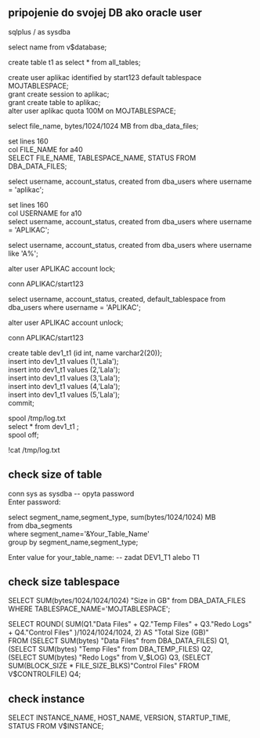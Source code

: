 
## pripojenie do svojej DB ako oracle user

sqlplus / as sysdba <br />

select name from v$database;  <br />

create table t1 as select * from all_tables; <br />

create user aplikac identified by start123 default tablespace MOJTABLESPACE; <br />
grant create session to aplikac;  <br />
grant create table to aplikac;  <br /> 
alter user aplikac quota 100M on MOJTABLESPACE;  <br />

select file_name, bytes/1024/1024 MB from dba_data_files; <br />

set lines 160 <br />
col FILE_NAME for a40 <br />
SELECT FILE_NAME, TABLESPACE_NAME, STATUS FROM DBA_DATA_FILES; <br />

select username, account_status, created from dba_users where username = 'aplikac'; <br />

set lines 160 <br />
col USERNAME for a10 <br />
select username, account_status, created from dba_users where username = 'APLIKAC'; <br />

select username, account_status, created from dba_users where username like 'A%'; <br />

alter user APLIKAC account lock;  <br />

conn APLIKAC/start123 <br />

select username, account_status, created, default_tablespace from dba_users where username = 'APLIKAC'; <br />

alter user APLIKAC account unlock;  <br />

conn APLIKAC/start123 <br />

create table dev1_t1 (id int, name varchar2(20)); <br />
insert into dev1_t1 values (1,'Lala'); <br />
insert into dev1_t1 values (2,'Lala'); <br />
insert into dev1_t1 values (3,'Lala'); <br />
insert into dev1_t1 values (4,'Lala'); <br />
insert into dev1_t1 values (5,'Lala'); <br />
commit; <br />


spool /tmp/log.txt  <br />
select * from dev1_t1 ; <br />
spool off; <br />

!cat /tmp/log.txt <br />


## check size of table

conn sys as sysdba   -- opyta password <br />
Enter password: <br />


select segment_name,segment_type, sum(bytes/1024/1024) MB <br />
 from dba_segments <br />
 where segment_name='&Your_Table_Name'  <br />
group by segment_name,segment_type;  <br />

Enter value for your_table_name:   -- zadat DEV1_T1 alebo T1  <br />

## check size tablespace

SELECT SUM(bytes/1024/1024/1024) "Size in GB" from DBA_DATA_FILES WHERE TABLESPACE_NAME='MOJTABLESPACE'; <br />

SELECT ROUND( SUM(Q1."Data Files" + Q2."Temp Files" + Q3."Redo Logs" + Q4."Control Files" )/1024/1024/1024, 2) AS "Total Size (GB)"  <br />
FROM (SELECT SUM(bytes) "Data Files" from DBA_DATA_FILES) Q1, (SELECT SUM(bytes) "Temp Files" from DBA_TEMP_FILES) Q2,  <br />
(SELECT SUM(bytes) "Redo Logs" from V_$LOG) Q3, (SELECT SUM(BLOCK_SIZE * FILE_SIZE_BLKS)"Control Files" FROM V$CONTROLFILE) Q4; <br />

## check instance

SELECT INSTANCE_NAME, HOST_NAME, VERSION, STARTUP_TIME, STATUS FROM V$INSTANCE;


